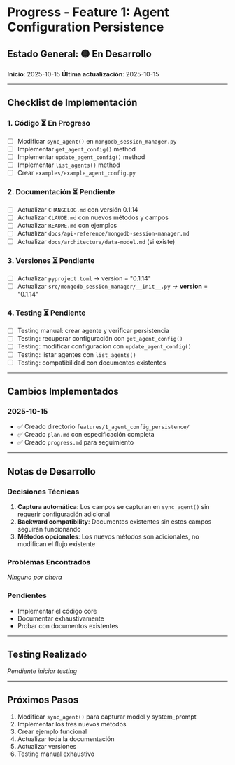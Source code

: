 # Progress - Feature 1: Agent Configuration Persistence

## Estado General: 🟡 En Desarrollo

**Inicio**: 2025-10-15
**Última actualización**: 2025-10-15

---

## Checklist de Implementación

### 1. Código ⏳ En Progreso
- [ ] Modificar `sync_agent()` en `mongodb_session_manager.py`
- [ ] Implementar `get_agent_config()` method
- [ ] Implementar `update_agent_config()` method
- [ ] Implementar `list_agents()` method
- [ ] Crear `examples/example_agent_config.py`

### 2. Documentación ⏳ Pendiente
- [ ] Actualizar `CHANGELOG.md` con versión 0.1.14
- [ ] Actualizar `CLAUDE.md` con nuevos métodos y campos
- [ ] Actualizar `README.md` con ejemplos
- [ ] Actualizar `docs/api-reference/mongodb-session-manager.md`
- [ ] Actualizar `docs/architecture/data-model.md` (si existe)

### 3. Versiones ⏳ Pendiente
- [ ] Actualizar `pyproject.toml` → version = "0.1.14"
- [ ] Actualizar `src/mongodb_session_manager/__init__.py` → __version__ = "0.1.14"

### 4. Testing ⏳ Pendiente
- [ ] Testing manual: crear agente y verificar persistencia
- [ ] Testing: recuperar configuración con `get_agent_config()`
- [ ] Testing: modificar configuración con `update_agent_config()`
- [ ] Testing: listar agentes con `list_agents()`
- [ ] Testing: compatibilidad con documentos existentes

---

## Cambios Implementados

### 2025-10-15
- ✅ Creado directorio `features/1_agent_config_persistence/`
- ✅ Creado `plan.md` con especificación completa
- ✅ Creado `progress.md` para seguimiento

---

## Notas de Desarrollo

### Decisiones Técnicas
1. **Captura automática**: Los campos se capturan en `sync_agent()` sin requerir configuración adicional
2. **Backward compatibility**: Documentos existentes sin estos campos seguirán funcionando
3. **Métodos opcionales**: Los nuevos métodos son adicionales, no modifican el flujo existente

### Problemas Encontrados
_Ninguno por ahora_

### Pendientes
- Implementar el código core
- Documentar exhaustivamente
- Probar con documentos existentes

---

## Testing Realizado

_Pendiente iniciar testing_

---

## Próximos Pasos

1. Modificar `sync_agent()` para capturar model y system_prompt
2. Implementar los tres nuevos métodos
3. Crear ejemplo funcional
4. Actualizar toda la documentación
5. Actualizar versiones
6. Testing manual exhaustivo

